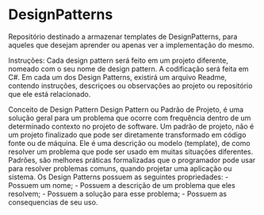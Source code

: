 # DesignPatterns
Repositório destinado a armazenar templates de DesignPatterns, para aqueles que desejam aprender ou apenas ver a implementação do mesmo.

Instruções:
	Cada design pattern será feito em um projeto diferente, nomeado com o seu nome de design pattern.
	A codificação será feita em C#.
	Em cada um dos Design Patterns, existirá um arquivo Readme, contendo instruções, descriçoes ou observações ao projeto ou repositório que ele está relacionado.

Conceito de Design Pattern
	Design Pattern ou Padrão de Projeto, é uma solução geral para um problema que ocorre com frequência dentro de um determinado contexto no projeto de software. Um padrão de projeto, não é um projeto finalizado que pode ser diretamente transformado em código fonte ou de máquina. Ele é uma descrição ou modelo (template), de como resolver um problema que pode ser usado em muitas situações diferentes. Padrões, são melhores práticas formalizadas que o programador pode usar para resolver problemas comuns, quando projetar uma aplicação ou sistema.
	Os Design Patterns possuem as seguintes propriedades:
		- Possuem um nome;
		- Possuem a descrição de um problema que eles resolvem;
		- Possuem a solução para esse problema;
		- Possuem as consequencias de seu uso.

